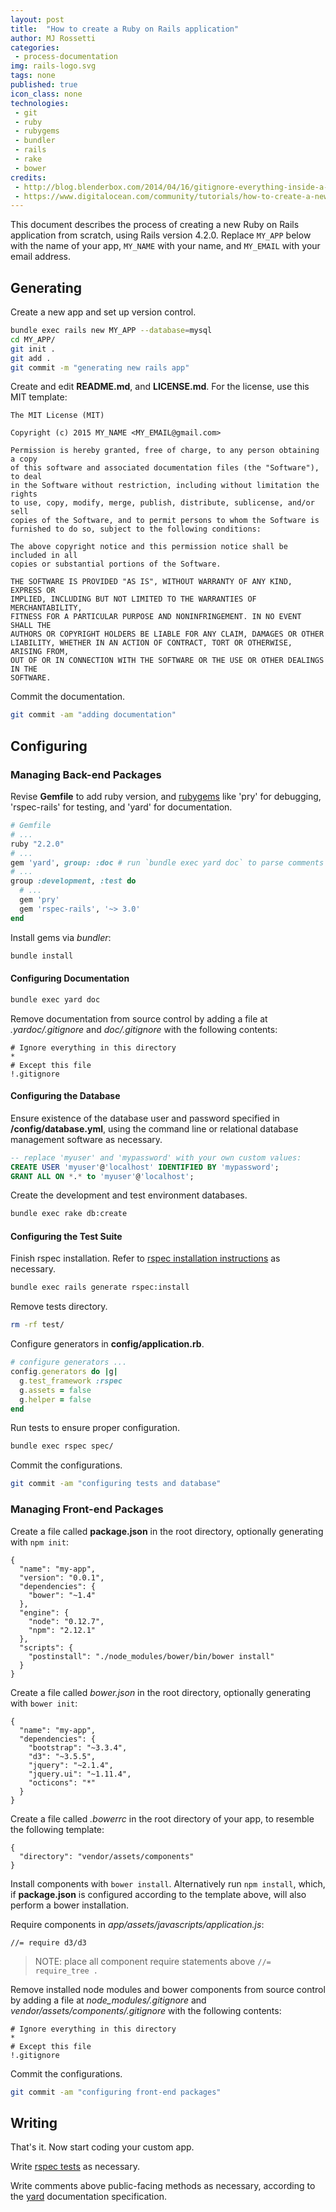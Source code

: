 ```yaml
---
layout: post
title:  "How to create a Ruby on Rails application"
author: MJ Rossetti
categories:
 - process-documentation
img: rails-logo.svg
tags: none
published: true
icon_class: none
technologies:
 - git
 - ruby
 - rubygems
 - bundler
 - rails
 - rake
 - bower
credits:
 - http://blog.blenderbox.com/2014/04/16/gitignore-everything-inside-a-directory/
 - https://www.digitalocean.com/community/tutorials/how-to-create-a-new-user-and-grant-permissions-in-mysql
---
```


This document describes the process of creating a new Ruby on Rails application from scratch, using Rails version 4.2.0. Replace `MY_APP` below with the name of your app, `MY_NAME` with your name, and `MY_EMAIL` with your email address.

## Generating

Create a new app and set up version control.

```` sh
bundle exec rails new MY_APP --database=mysql
cd MY_APP/
git init .
git add .
git commit -m "generating new rails app"
````

Create and edit **README.md**, and **LICENSE.md**. For the license, use this MIT template:

````
The MIT License (MIT)

Copyright (c) 2015 MY_NAME <MY_EMAIL@gmail.com>

Permission is hereby granted, free of charge, to any person obtaining a copy
of this software and associated documentation files (the "Software"), to deal
in the Software without restriction, including without limitation the rights
to use, copy, modify, merge, publish, distribute, sublicense, and/or sell
copies of the Software, and to permit persons to whom the Software is
furnished to do so, subject to the following conditions:

The above copyright notice and this permission notice shall be included in all
copies or substantial portions of the Software.

THE SOFTWARE IS PROVIDED "AS IS", WITHOUT WARRANTY OF ANY KIND, EXPRESS OR
IMPLIED, INCLUDING BUT NOT LIMITED TO THE WARRANTIES OF MERCHANTABILITY,
FITNESS FOR A PARTICULAR PURPOSE AND NONINFRINGEMENT. IN NO EVENT SHALL THE
AUTHORS OR COPYRIGHT HOLDERS BE LIABLE FOR ANY CLAIM, DAMAGES OR OTHER
LIABILITY, WHETHER IN AN ACTION OF CONTRACT, TORT OR OTHERWISE, ARISING FROM,
OUT OF OR IN CONNECTION WITH THE SOFTWARE OR THE USE OR OTHER DEALINGS IN THE
SOFTWARE.
````

Commit the documentation.

```` sh
git commit -am "adding documentation"
````

## Configuring

### Managing Back-end Packages

Revise **Gemfile** to add ruby version, and [rubygems](https://rubygems.org/)
 like 'pry' for debugging, 'rspec-rails' for testing, and 'yard' for documentation.

```` rb
# Gemfile
# ...
ruby "2.2.0"
# ...
gem 'yard', group: :doc # run `bundle exec yard doc` to parse comments and/or `bundle exec yard server` to view documentation at *localhost:8808*
# ...
group :development, :test do
  # ...
  gem 'pry'
  gem 'rspec-rails', '~> 3.0'
end
````

Install gems via *bundler*:

```` sh
bundle install
````

#### Configuring Documentation

```` sh
bundle exec yard doc
````

Remove documentation from source control by adding a file at *.yardoc/.gitignore* and *doc/.gitignore* with the following contents:

    # Ignore everything in this directory
    *
    # Except this file
    !.gitignore

#### Configuring the Database

Ensure existence of the database user and password specified in **/config/database.yml**, using the command line or relational database management software as necessary.

```` sql
-- replace 'myuser' and 'mypassword' with your own custom values:
CREATE USER 'myuser'@'localhost' IDENTIFIED BY 'mypassword';
GRANT ALL ON *.* to 'myuser'@'localhost';
````

Create the development and test environment databases.

```` sh
bundle exec rake db:create
````

#### Configuring the Test Suite

Finish rspec installation. Refer to [rspec installation instructions](https://github.com/rspec/rspec-rails#installation) as necessary.

```` sh
bundle exec rails generate rspec:install
````

Remove tests directory.

```` sh
rm -rf test/
````

Configure generators in **config/application.rb**.

```` rb
# configure generators ...
config.generators do |g|
  g.test_framework :rspec
  g.assets = false
  g.helper = false
end
````

Run tests to ensure proper configuration.

```` sh
bundle exec rspec spec/
````

Commit the configurations.

```` sh
git commit -am "configuring tests and database"
````

### Managing Front-end Packages

Create a file called **package.json** in the root directory, optionally generating with `npm init`:

    {
      "name": "my-app",
      "version": "0.0.1",
      "dependencies": {
        "bower": "~1.4"
      },
      "engine": {
        "node": "0.12.7",
        "npm": "2.12.1"
      },
      "scripts": {
        "postinstall": "./node_modules/bower/bin/bower install"
      }
    }

Create a file called *bower.json* in the root directory, optionally generating with `bower init`:

    {
      "name": "my-app",
      "dependencies": {
        "bootstrap": "~3.3.4",
        "d3": "~3.5.5",
        "jquery": "~2.1.4",
        "jquery.ui": "~1.11.4",
        "octicons": "*"
      }
    }


Create a file called *.bowerrc* in the root directory of your app, to resemble the following template:

    {
      "directory": "vendor/assets/components"
    }

Install components with `bower install`. Alternatively run `npm install`, which, if **package.json** is configured according to the template above, will also perform a bower installation.

Require components in *app/assets/javascripts/application.js*:

    //= require d3/d3

> NOTE: place all component require statements above `//= require_tree .`

Remove installed node modules and bower components from source control by adding a file at *node_modules/.gitignore* and *vendor/assets/components/.gitignore* with the following contents:

    # Ignore everything in this directory
    *
    # Except this file
    !.gitignore

Commit the configurations.

```` sh
git commit -am "configuring front-end packages"
````

## Writing

That's it. Now start coding your custom app.

Write [rspec tests](http://betterspecs.org/) as necessary.

Write comments above public-facing methods as necessary, according to the [yard](http://yardoc.org/) documentation specification.

